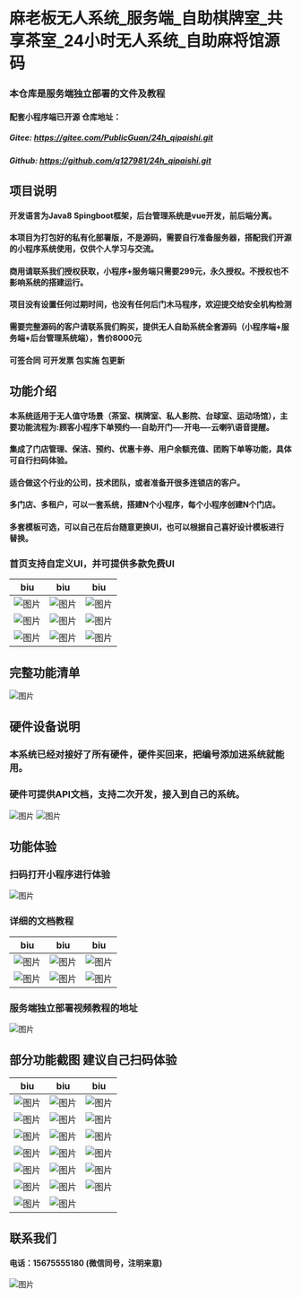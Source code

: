 # 麻老板无人系统_服务端_自助棋牌室_共享茶室_24小时无人系统_自助麻将馆源码

### 本仓库是服务端独立部署的文件及教程
#### 配套小程序端已开源 仓库地址：
##### Gitee: https://gitee.com/PublicGuan/24h_qipaishi.git
##### Github: https://github.com/q127981/24h_qipaishi.git

## 项目说明
#### 开发语言为Java8 Spingboot框架，后台管理系统是vue开发，前后端分离。
#### 本项目为打包好的私有化部署版，不是源码，需要自行准备服务器，搭配我们开源的小程序系统使用，仅供个人学习与交流。
#### 商用请联系我们授权获取，小程序+服务端只需要299元，永久授权。不授权也不影响系统的搭建运行。
#### 项目没有设置任何过期时间，也没有任何后门木马程序，欢迎提交给安全机构检测
#### 需要完整源码的客户请联系我们购买，提供无人自助系统全套源码（小程序端+服务端+后台管理系统端），售价8000元
#### 可签合同 可开发票 包实施 包更新


## 功能介绍
#### 本系统适用于无人值守场景（茶室、棋牌室、私人影院、台球室、运动场馆），主要功能流程为:顾客小程序下单预约—-自助开门—-开电—-云喇叭语音提醒。
#### 集成了门店管理、保洁、预约、优惠卡券、用户余额充值、团购下单等功能，具体可自行扫码体验。
#### 适合做这个行业的公司，技术团队，或者准备开很多连锁店的客户。
#### 多门店、多租户，可以一套系统，搭建N个小程序，每个小程序创建N个门店。
#### 多套模板可选，可以自己在后台随意更换UI，也可以根据自己喜好设计模板进行替换。
### 首页支持自定义UI，并可提供多款免费UI

| biu                                                                                 | biu                                                                                 | biu                                                                                 |
|-------------------------------------------------------------------------------------|-------------------------------------------------------------------------------------|-------------------------------------------------------------------------------------|
| ![图片](https://images.scyanzu.com/open_source/b190e260-d4fa-4f93-a302-9d9c08a2adaa.jpg?imageView2/2/format/webp/w/240) |![图片](https://images.scyanzu.com/open_source/1df00428-65b5-4baf-a979-2f17fbb9012d.jpg?imageView2/2/format/webp/w/240)    |![图片](https://images.scyanzu.com/open_source/e48b7b47-ec72-438b-8910-9645fa28242a.jpg?imageView2/2/format/webp/w/240)     | 
| ![图片](https://images.scyanzu.com/open_source/t0.jpg?imageView2/2/format/webp/w/240) |![图片](https://images.scyanzu.com/open_source/t1.jpg?imageView2/2/format/webp/w/240)     |![图片](https://images.scyanzu.com/open_source/t2.jpg?imageView2/2/format/webp/w/240)     | 
| ![图片](https://images.scyanzu.com/open_source/t3.jpg?imageView2/2/format/webp/w/240) |![图片](https://images.scyanzu.com/open_source/t4.jpg?imageView2/2/format/webp/w/240)     |![图片](https://images.scyanzu.com/open_source/t5.jpg?imageView2/2/format/webp/w/240)     | 


## 完整功能清单
![图片](https://images.scyanzu.com/function_20240414110134.png?imageView2/2/format/webp/w/480)

## 硬件设备说明
### 本系统已经对接好了所有硬件，硬件买回来，把编号添加进系统就能用。
### 硬件可提供API文档，支持二次开发，接入到自己的系统。
![图片](https://images.scyanzu.com/yingjian20240515-1.jpg?imageView2/2/format/webp/w/480)
![图片](https://images.scyanzu.com/yingjian20240515.jpg?imageView2/2/format/webp/w/480)


## 功能体验
### 扫码打开小程序进行体验 
![图片](https://images.scyanzu.com/open_source/qr_code.jpg?imageView2/2/format/webp/w/240)

### 详细的文档教程
| biu                                                                                      | biu                                                                                    | biu                                                                    |
|------------------------------------------------------------------------------------------|----------------------------------------------------------------------------------------|------------------------------------------------------------------------|
| ![图片](https://images.scyanzu.com/open_source/server/wx_20240415111412.png?imageView2/2/format/webp/w/240)  |![图片](https://images.scyanzu.com/open_source/server/wx_20240415111429.png?imageView2/2/format/webp/w/240) |![图片](https://images.scyanzu.com/open_source/server/wx_20240415111435.png?imageView2/2/format/webp/w/240) |
|![图片](https://images.scyanzu.com/open_source/server/wx_20240415111442.png?imageView2/2/format/webp/w/240)  |![图片](https://images.scyanzu.com/open_source/server/wx_20240415111448.png?imageView2/2/format/webp/w/240)  |![图片](https://images.scyanzu.com/open_source/server/wx_20240415111423.png?imageView2/2/format/webp/w/240)  |



### 服务端独立部署视频教程的地址

![图片](https://images.scyanzu.com/xznoaqjheeoj123.png?imageView2/2/format/webp/w/240)

## 部分功能截图  建议自己扫码体验
| biu                                                                                      | biu                                                                                      | biu                                                                                      |
|------------------------------------------------------------------------------------------|------------------------------------------------------------------------------------------|------------------------------------------------------------------------------------------|
| ![图片](https://images.scyanzu.com/open_source/view/1.jpg?imageView2/2/format/webp/w/240)  | ![图片](https://images.scyanzu.com/open_source/view/2.jpg?imageView2/2/format/webp/w/240)  | ![图片](https://images.scyanzu.com/open_source/view/3.jpg?imageView2/2/format/webp/w/240)  |
| ![图片](https://images.scyanzu.com/open_source/view/4.jpg?imageView2/2/format/webp/w/240)  | ![图片](https://images.scyanzu.com/open_source/view/5.jpg?imageView2/2/format/webp/w/240)  | ![图片](https://images.scyanzu.com/open_source/view/6.jpg?imageView2/2/format/webp/w/240)  |
| ![图片](https://images.scyanzu.com/open_source/view/7.jpg?imageView2/2/format/webp/w/240)  | ![图片](https://images.scyanzu.com/open_source/view/8.jpg?imageView2/2/format/webp/w/240)  | ![图片](https://images.scyanzu.com/open_source/view/9.jpg?imageView2/2/format/webp/w/240)  |
| ![图片](https://images.scyanzu.com/open_source/view/10.jpg?imageView2/2/format/webp/w/240) | ![图片](https://images.scyanzu.com/open_source/view/11.jpg?imageView2/2/format/webp/w/240) | ![图片](https://images.scyanzu.com/open_source/view/12.jpg?imageView2/2/format/webp/w/240) |
| ![图片](https://images.scyanzu.com/open_source/view/13.jpg?imageView2/2/format/webp/w/240) | ![图片](https://images.scyanzu.com/open_source/view/14.jpg?imageView2/2/format/webp/w/240) | ![图片](https://images.scyanzu.com/open_source/view/15.jpg?imageView2/2/format/webp/w/240) |
| ![图片](https://images.scyanzu.com/open_source/view/16.jpg?imageView2/2/format/webp/w/240) | ![图片](https://images.scyanzu.com/open_source/view/17.jpg?imageView2/2/format/webp/w/240) | ![图片](https://images.scyanzu.com/open_source/view/18.jpg?imageView2/2/format/webp/w/240) |
| ![图片](https://images.scyanzu.com/open_source/view/19.jpg?imageView2/2/format/webp/w/240) | ![图片](https://images.scyanzu.com/open_source/view/20.jpg?imageView2/2/format/webp/w/240) |



## 联系我们
#### 电话：15675555180 (微信同号，注明来意)

![图片](https://images.scyanzu.com/open_source/wx_code.jpg?imageView2/2/format/webp/w/240)

